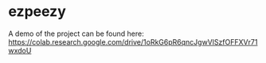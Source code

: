 # ezpeezy
A demo of the project can be found here: https://colab.research.google.com/drive/1oRkG6pR6qncJgwVlSzfOFFXVr71wxdoU
